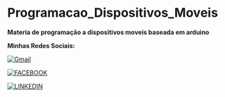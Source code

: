# Programacao_Dispositivos_Moveis
 **Materia de programação a dispositivos moveis baseada em arduino**

 **Minhas Redes Sociais:**

[![Gmail](https://img.shields.io/badge/Gmail-D14836?style=for-the-badge&logo=gmail&logoColor=white)](diegojonatanmiranda@gmail.com)

[![FACEBOOK](https://img.shields.io/badge/Facebook-Connect-brightgreen?style=for-the-badge&labelColor=black&logo=facebook)](https://www.facebook.com/Diego.Jonatan.djm)
 
[![LINKEDIN](https://img.shields.io/badge/LinkedIn-0077B5?style=for-the-badge&logo=linkedin&logoColor=white)](https://www.linkedin.com/in/diego-jonatan-miranda-7b061bbb/)
